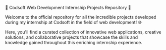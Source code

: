 🚀 Codsoft Web Development Internship Projects Repository 🚀

Welcome to the official repository for all the incredible projects developed during my internship at Codsoft in the field of web development! 🌐

Here, you'll find a curated collection of innovative web applications, creative solutions, and collaborative projects that showcase the skills and knowledge gained throughout this enriching internship experience.
